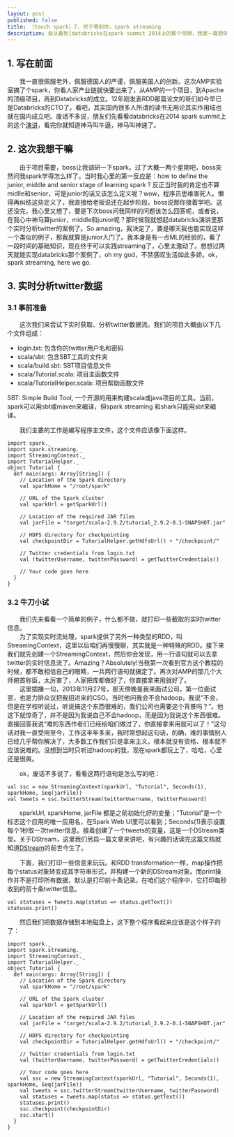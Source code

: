 ```yaml
---
layout: post
published: false
title: ［touch spark］7. 终于等到你，spark streaming
description: 自从看到[databricks在spark summit 2014上的那个视频，我就一直想体会spark streaming的power，但心知万丈高楼平地起，所以一直默默地先打底层基础。昨晚为了多陪下老婆，就先没看了。现在有时间，终于可以体会到streaming的power了。现在，我觉得只有《终于等到你》这首歌的歌名能够表达我内心的激动了，我来了，streaming~~~
---  
```


##   
## 1. 写在前面  
　　我一直很佩服老外，佩服德国人的严谨，佩服美国人的创新。这次AMP实验室搞了个spark，你看人家产业链就快要出来了，从AMP的一个项目，到Apache的顶级项目，再到Databricks的成立。12年刚发表RDD那篇论文的哥们如今早已是Databricks的CTO了。看吧，其实国内很多人所谓的读书无用论其实作用域也就在国内成立吧。废话不多说，朋友们先看看databricks在2014 spark summit上的这个[演讲](http://v.youku.com/v_show/id_XNzQ1NDgxMzQ4.html)，看完你就知道神马叫牛逼，神马叫神速了。


## 2. 这次我想干嘛  
　　由于项目需要，boss让我调研一下spark。过了大概一两个星期吧，boss突然问我spark学得怎么样了。当时我心里的第一反应是：how to define the junior, middle and senior stage of learning spark ? 反正当时我的肯定也不算midlle和senior，可是junior的话又该怎么定义呢？wow，程序员思维害死人。懒得再纠结这些定义了，我直接给老板说还在起步阶段。boss说那你接着学吧。这还没完，我心里又想了，要是下次boss问我同样的问题该怎么回答呢，或者说，在我心中神马算junior，middle和junior呢？那时候我就想起databricks演讲里那个实时分析twitter的案例了。So amazing，我决定了，要是哪天我也能实现这样一个类似的例子，那我就算是junior入门了。我本身是有一点ML的经验的，看了一段时间的基础知识，现在终于可以实践streaming了，心里太激动了。想想过两天就能实现databricks那个案例了，oh my god，不禁感叹生活如此多娇。ok，spark streaming, here we go.  


## 3. 实时分析twitter数据    
### 3.1 事前准备  
　　这次我们来尝试下实时获取、分析twitter数据流。我们的项目大概由以下几个文件组成：  

- login.txt: 包含你的twitter用户名和密码   
- scala/sbt: 包含SBT工具的文件夹   
- scala/build.sbt: SBT项目信息文件    
- scala/Tutorial.scala: 项目主函数文件       
- scala/TutorialHelper.scala: 项目帮助函数文件

>
SBT: Simple Build Tool, 一个开源的用来构建scala或java项目的工具。当前，spark可以用sbt或maven来编译，但spark streaming 和shark只能用sbt来编译。

　　我们主要的工作是编写程序主文件，这个文件应该像下面这样。

    import spark._
    import spark.streaming._
    import StreamingContext._
    import TutorialHelper._
    object Tutorial {
      def main(args: Array[String]) {
        // Location of the Spark directory
        val sparkHome = "/root/spark"

        // URL of the Spark cluster
        val sparkUrl = getSparkUrl()

        // Location of the required JAR files
        val jarFile = "target/scala-2.9.2/tutorial_2.9.2-0.1-SNAPSHOT.jar"

        // HDFS directory for checkpointing
        val checkpointDir = TutorialHelper.getHdfsUrl() + "/checkpoint/"

        // Twitter credentials from login.txt
        val (twitterUsername, twitterPassword) = getTwitterCredentials()

        // Your code goes here
      }
    }


### 3.2 牛刀小试  
　　我们先来看看一个简单的例子，什么都不做，就打印一些截取的实时twitter信息。  
　　为了实现实时流处理，spark提供了另外一种类型的RDD，叫StreamingContext，这里以后咱们再慢慢聊，其实就是一种特殊的RDD。接下来我们就先创建一个StreamingContext，然后你会发现，用一行语句就可以去拿twitter的实时信息流了。Amazing？Absolutely!当我第一次看到官方这个教程的时候，都不敢相信自己的眼睛，一共两行语句就搞定了。再次对AMP的那几个大师俯首称臣，太厉害了，人家把库都做好了，你直接拿来用就好了。  
　　这里插播一句，2013年11月27号，那天傍晚是我来面试公司，第一位面试官，也是力排众议把我招进来的CSO。当时他问我会不会hadoop，我说“不会，但是在学校听说过，听说搞这个东西很难的，我们公司也需要这个背景吗？”。他这下就惊奇了，并不是因为我说自己不会hadoop，而是因为我说这个东西很难。直接回答我说“难的东西作者们已经给咱们做过了，你直接拿来用就可以了！”这句话对我一直受用至今，工作这半年多来，我时常想起这句话，的确，难的事情别人已经几乎帮你解决了，大多数工作我们只是拿来主义，根本就没有资格、根本就不应该说难的。没想到当时只听过hadoop的我，现在spark都玩上了，哈哈，心里还是很爽。  

　　ok，废话不多说了，看看这两行语句是怎么写的吧：  

    val ssc = new StreamingContext(sparkUrl, "Tutorial", Seconds(1), sparkHome, Seq(jarFile))
    val tweets = ssc.twitterStream(twitterUsername, twitterPassword)    

　　sparkUrl, sparkHome, jarFile 都是之前初始化好的变量；"Tutorial"是一个标志这个应用的唯一应用名，在Spark Web UI里可以看到；Seconds(1)表示设置每个1秒取一次twitter信息。接着创建了一个tweets的变量，这是一个DStream类型。关于DStream，这里我们另启一篇文章来讲吧，有兴趣的话读完这篇文档就知道[DStream](http://spark.apache.org/docs/latest/streaming-programming-guide.html)的前世今生了。  

　　下面，我们打印一些信息来玩玩。和RDD transformation一样，map操作把每个status对象转变成其字符串形式，并构建一个新的DStream对象。而print操作并不是打印所有数据，默认是打印前十条记录。在咱们这个程序中，它打印每秒收到的前十条twitter信息。

    val statuses = tweets.map(status => status.getText())
    statuses.print()

　　然后我们把数据存储到本地磁盘上，这下整个程序看起来应该是这个样子的了：  

    import spark._
    import spark.streaming._
    import StreamingContext._
    import TutorialHelper._
    object Tutorial {
      def main(args: Array[String]) {
        // Location of the Spark directory
        val sparkHome = "/root/spark"
        
        // URL of the Spark cluster
        val sparkUrl = getSparkUrl()
        
        // Location of the required JAR files
        val jarFile = "target/scala-2.9.2/tutorial_2.9.2-0.1-SNAPSHOT.jar"
        
        // HDFS directory for checkpointing
        val checkpointDir = TutorialHelper.getHdfsUrl() + "/checkpoint/"
        
        // Twitter credentials from login.txt
        val (twitterUsername, twitterPassword) = getTwitterCredentials()
        
        // Your code goes here
        val ssc = new StreamingContext(sparkUrl, "Tutorial", Seconds(1), sparkHome, Seq(jarFile))
        val tweets = ssc.twitterStream(twitterUsername, twitterPassword)  
        val statuses = tweets.map(status => status.getText())
        statuses.print() 
        ssc.checkpoint(checkpointDir) 
        ssc.start()
      }
    }










